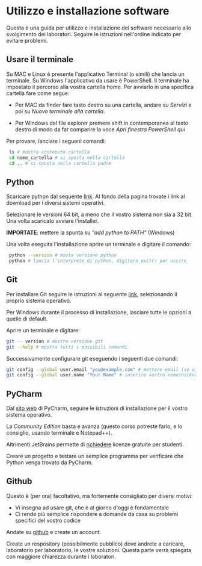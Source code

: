 # Utilizzo e installazione software
Questa è una guida per utilizzo e installazione del software necessario allo svolgimento dei laboratori. Seguire le istruzioni nell'ordine indicato per evitare problemi.

## Usare il terminale
Su MAC e Linux è presente l'applicativo Terminal (o simili) che lancia un terminale. Su Windows l'applicativo da usare è PowerShell. Il terminale ha impostato il percorso alla vostra cartella home. Per avviarlo in una specifica cartella fare come segue:

- Per MAC da finder fare tasto destro su una cartella, andare su *Servizi* e poi su *Nuovo terminale alla cartella*.

- Per Windows dal file explorer premere shift in contemporanea al tasto destro di modo da far comparire la voce *Apri finestra PowerShell qui*

Per provare, lanciare i segueni comandi:
``` bash
 ls # mostra contenuto cartella
 cd nome_cartella # si sposta nella cartella
 cd .. # si sposta nella cartella padre
 ```

## Python
Scaricare python dal sequente [link](https://www.python.org/downloads/release/python-3910/). Al fondo della pagina trovate i link al download per i diversi sistemi operativi.

Selezionare le versioni 64 bit, a meno che il vostro sistema non sia a 32 bit. Una volta scaricato avviare l'installer.

**IMPORTATE**: mettere la spunta su *"add python to PATH"* (Windows)

Una volta eseguita l'installazione aprire un terminale e digitare il comando:
``` bash
 python --version # mosta versione python
 python # lancia l'interprete di python, digitare exit() per uscire
 ```

 ## Git
 Per installare Git seguire le istruzioni al seguente [link](https://git-scm.com/downloads), selezionando il proprio sistema operativo.
 
 Per Windows durante il processo di installazione, lasciare tutte le opzioni a quelle di default.

 Aprire un terminale e digitare:
``` bash
git -- version # mostra versione git
git --help # mostra tutti i possibili comandi
 ```

Successivamente configurare git eseguendo i seguenti due comandi:
```bash
git config --global user.email "you@example.com" # mettere email (se vi create un account github usate quella)
git config --global user.name "Your Name" # inserire vostro nome/nickname
```

## PyCharm
Dal [sito web](https://www.jetbrains.com/pycharm/download/) di PyCharm, seguire le istruzioni di installazione per il vostro sistema operativo. 

La *Community Edition* basta e avanza (questo corso potreste farlo, e lo consiglio, usando terminale e Notepad++).

Altrimenti JetBrains permette di [richiedere](https://www.jetbrains.com/community/education/#students) licenze gratuite per studenti.

Creare un progetto e testare un semplice programma per verificare che Python venga trovato da PyCharm.

## Github
Questo è (per ora) facoltativo, ma fortemente consigliato per diversi motivi:
- Vi insegna ad usare git, che è al giorno d'oggi è fondamentale
- Ci rende più semplice rispondere a domande da casa su problemi specifici del vostro codice

Andate su [github](https://github.com/) e create un account. 

Create un respository (possibilmente pubblico) dove andrete a caricare, laboratorio per laboratorio, le vostre soluzioni. Questa parte verrà spiegata con maggiore chiarezza durante i laboratori.








